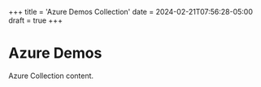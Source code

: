 +++
title = 'Azure Demos Collection'
date = 2024-02-21T07:56:28-05:00
draft = true
+++

# Azure Demos

Azure Collection content.
